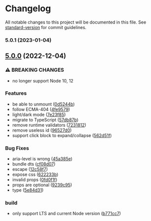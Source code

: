 # Changelog

All notable changes to this project will be documented in this file. See [standard-version](https://github.com/conventional-changelog/standard-version) for commit guidelines.

### 5.0.1 (2023-01-04)

## [5.0.0](https://github.com/iendeavor/object-visualizer/compare/v4.1.0...v5.0.0) (2022-12-04)


### ⚠ BREAKING CHANGES

* no longer support Node 10, 12

### Features

* be able to unmount ([0d5244b](https://github.com/iendeavor/object-visualizer/commit/0d5244b1f112967cec31f4df85c3ddfbab0e603d))
* follow ECMA-404 ([4fe9579](https://github.com/iendeavor/object-visualizer/commit/4fe9579711fd420a2977899062de6ffd3211524e))
* light/dark mode ([7e23f85](https://github.com/iendeavor/object-visualizer/commit/7e23f85cccd2331909a9832fae925876ea7fa1c6))
* migrate to TypeScript ([57db87b](https://github.com/iendeavor/object-visualizer/commit/57db87bcab434a9dd7ca3bf052701979ed07767e))
* remove runtime validators ([7231812](https://github.com/iendeavor/object-visualizer/commit/7231812eb227b537347e7f367e1452b5812d3746))
* remove useless id ([96527d0](https://github.com/iendeavor/object-visualizer/commit/96527d055c2451f9e4882cedbab1d3af2c82d2a6))
* support click block to expand/collapse ([562d51f](https://github.com/iendeavor/object-visualizer/commit/562d51fab596e2418042104383738e7f17c70716))


### Bug Fixes

* aria-level is wrong ([45a385e](https://github.com/iendeavor/object-visualizer/commit/45a385ed06462601531e31563872ec4ead43812a))
* bundle dts ([cf08d07](https://github.com/iendeavor/object-visualizer/commit/cf08d07e6b2a096a3763a9b8b12eb3a5fe895b10))
* escape ([12c58f7](https://github.com/iendeavor/object-visualizer/commit/12c58f7625cc11c6e76789cdcdc299d114d79df4))
* expose css ([622233b](https://github.com/iendeavor/object-visualizer/commit/622233b3fd1d900cf26436026f9404eef1726149))
* invalid props ([0fd0f1f](https://github.com/iendeavor/object-visualizer/commit/0fd0f1f7bd8c9ebc152198261e132fc15318063c))
* props are optional ([9239c95](https://github.com/iendeavor/object-visualizer/commit/9239c9547b3adbc71147470d3e56f89c29eced52))
* type ([5e84d31](https://github.com/iendeavor/object-visualizer/commit/5e84d31a186422dc7a7ac62d25eed960fd7ed5e4))


### build

* only support LTS and current Node version ([b771cc7](https://github.com/iendeavor/object-visualizer/commit/b771cc7d1002b02a8a6d45962caefd2c329b19d4))
